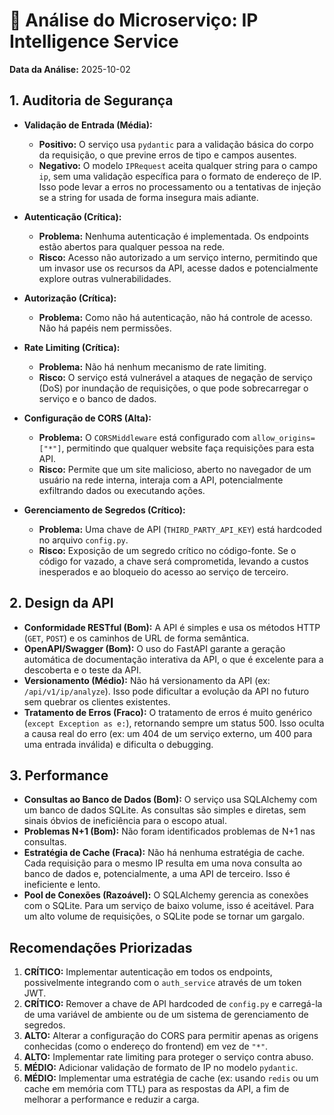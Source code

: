 
# 🔎 Análise do Microserviço: IP Intelligence Service

**Data da Análise:** 2025-10-02

## 1. Auditoria de Segurança

- **Validação de Entrada (Média):**
  - **Positivo:** O serviço usa `pydantic` para a validação básica do corpo da requisição, o que previne erros de tipo e campos ausentes.
  - **Negativo:** O modelo `IPRequest` aceita qualquer string para o campo `ip`, sem uma validação específica para o formato de endereço de IP. Isso pode levar a erros no processamento ou a tentativas de injeção se a string for usada de forma insegura mais adiante.

- **Autenticação (Crítica):**
  - **Problema:** Nenhuma autenticação é implementada. Os endpoints estão abertos para qualquer pessoa na rede.
  - **Risco:** Acesso não autorizado a um serviço interno, permitindo que um invasor use os recursos da API, acesse dados e potencialmente explore outras vulnerabilidades.

- **Autorização (Crítica):**
  - **Problema:** Como não há autenticação, não há controle de acesso. Não há papéis nem permissões.

- **Rate Limiting (Crítica):**
  - **Problema:** Não há nenhum mecanismo de rate limiting.
  - **Risco:** O serviço está vulnerável a ataques de negação de serviço (DoS) por inundação de requisições, o que pode sobrecarregar o serviço e o banco de dados.

- **Configuração de CORS (Alta):**
  - **Problema:** O `CORSMiddleware` está configurado com `allow_origins=["*"]`, permitindo que qualquer website faça requisições para esta API.
  - **Risco:** Permite que um site malicioso, aberto no navegador de um usuário na rede interna, interaja com a API, potencialmente exfiltrando dados ou executando ações.

- **Gerenciamento de Segredos (Crítico):**
  - **Problema:** Uma chave de API (`THIRD_PARTY_API_KEY`) está hardcoded no arquivo `config.py`.
  - **Risco:** Exposição de um segredo crítico no código-fonte. Se o código for vazado, a chave será comprometida, levando a custos inesperados e ao bloqueio do acesso ao serviço de terceiro.

## 2. Design da API

- **Conformidade RESTful (Bom):** A API é simples e usa os métodos HTTP (`GET`, `POST`) e os caminhos de URL de forma semântica.
- **OpenAPI/Swagger (Bom):** O uso do FastAPI garante a geração automática de documentação interativa da API, o que é excelente para a descoberta e o teste da API.
- **Versionamento (Médio):** Não há versionamento da API (ex: `/api/v1/ip/analyze`). Isso pode dificultar a evolução da API no futuro sem quebrar os clientes existentes.
- **Tratamento de Erros (Fraco):** O tratamento de erros é muito genérico (`except Exception as e:`), retornando sempre um status 500. Isso oculta a causa real do erro (ex: um 404 de um serviço externo, um 400 para uma entrada inválida) e dificulta o debugging.

## 3. Performance

- **Consultas ao Banco de Dados (Bom):** O serviço usa SQLAlchemy com um banco de dados SQLite. As consultas são simples e diretas, sem sinais óbvios de ineficiência para o escopo atual.
- **Problemas N+1 (Bom):** Não foram identificados problemas de N+1 nas consultas.
- **Estratégia de Cache (Fraca):** Não há nenhuma estratégia de cache. Cada requisição para o mesmo IP resulta em uma nova consulta ao banco de dados e, potencialmente, a uma API de terceiro. Isso é ineficiente e lento.
- **Pool de Conexões (Razoável):** O SQLAlchemy gerencia as conexões com o SQLite. Para um serviço de baixo volume, isso é aceitável. Para um alto volume de requisições, o SQLite pode se tornar um gargalo.

## Recomendações Priorizadas

1.  **CRÍTICO:** Implementar autenticação em todos os endpoints, possivelmente integrando com o `auth_service` através de um token JWT.
2.  **CRÍTICO:** Remover a chave de API hardcoded de `config.py` e carregá-la de uma variável de ambiente ou de um sistema de gerenciamento de segredos.
3.  **ALTO:** Alterar a configuração do CORS para permitir apenas as origens conhecidas (como o endereço do frontend) em vez de `"*"`.
4.  **ALTO:** Implementar rate limiting para proteger o serviço contra abuso.
5.  **MÉDIO:** Adicionar validação de formato de IP no modelo `pydantic`.
6.  **MÉDIO:** Implementar uma estratégia de cache (ex: usando `redis` ou um cache em memória com TTL) para as respostas da API, a fim de melhorar a performance e reduzir a carga.
